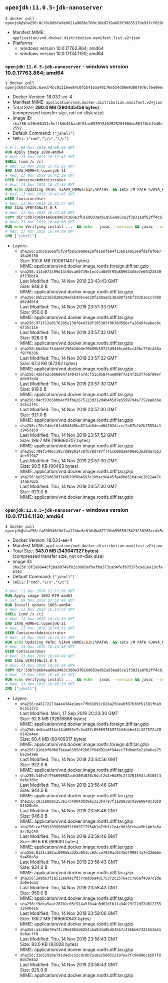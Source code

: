 ## `openjdk:11.0.5-jdk-nanoserver`

```console
$ docker pull openjdk@sha256:0c70c8db7a9eb621a968bc700c10ed739a663f3d855179e937cf02900abbfb77
```

-	Manifest MIME: `application/vnd.docker.distribution.manifest.list.v2+json`
-	Platforms:
	-	windows version 10.0.17763.864; amd64
	-	windows version 10.0.17134.1130; amd64

### `openjdk:11.0.5-jdk-nanoserver` - windows version 10.0.17763.864; amd64

```console
$ docker pull openjdk@sha256:6aed74bc01116ee84c0fbb416aa48170e554d88e9d807976c76e99edf5c4ab88
```

-	Docker Version: 18.03.1-ee-4
-	Manifest MIME: `application/vnd.docker.distribution.manifest.v2+json`
-	Total Size: **290.4 MB (290435456 bytes)**  
	(compressed transfer size, not on-disk size)
-	Image ID: `sha256:b20e60431c5eff8db01baa8f53ae05591845262820160dda56128cb1b46e2592`
-	Default Command: `["jshell"]`
-	`SHELL`: `["cmd","\/s","\/c"]`

```dockerfile
# Fri, 08 Nov 2019 09:09:50 GMT
RUN Apply image 1809-amd64
# Wed, 13 Nov 2019 16:12:47 GMT
SHELL [cmd /s /c]
# Wed, 13 Nov 2019 16:42:28 GMT
ENV JAVA_HOME=C:\openjdk-11
# Wed, 13 Nov 2019 16:42:29 GMT
USER ContainerAdministrator
# Wed, 13 Nov 2019 16:42:44 GMT
RUN echo Updating PATH: %JAVA_HOME%\bin;%PATH% 	&& setx /M PATH %JAVA_HOME%\bin;%PATH%
# Wed, 13 Nov 2019 16:42:45 GMT
USER ContainerUser
# Wed, 13 Nov 2019 16:42:47 GMT
ENV JAVA_VERSION=11.0.5
# Wed, 13 Nov 2019 16:43:50 GMT
COPY dir:5db7c86b4aa60ed483c360e3f016d803ad91a566a85ce1f3831a8f82ff4c61c1 in C:\openjdk-11 
# Wed, 13 Nov 2019 16:44:08 GMT
RUN echo Verifying install ... 	&& echo   javac --version && javac --version 	&& echo   java --version && java --version
# Wed, 13 Nov 2019 16:44:09 GMT
CMD ["jshell"]
```

-	Layers:
	-	`sha256:23bc016eaf5f24fb81c9080a2efe1a0fe94f136b14053e0fdafef0e746a26f50`  
		Size: 100.6 MB (100611407 bytes)  
		MIME: application/vnd.docker.image.rootfs.foreign.diff.tar.gzip
	-	`sha256:414e072499d13c60ca60739e1ec4cd8d9f95b889634d5e7e694235308f73bbf4`  
		Last Modified: Thu, 14 Nov 2019 23:43:43 GMT  
		Size: 948.0 B  
		MIME: application/vnd.docker.image.rootfs.diff.tar.gzip
	-	`sha256:b6b22183d28839edab4d6cee38f2d8aad136a00f34bf393b3ecc7d80d62d46fd`  
		Last Modified: Thu, 14 Nov 2019 23:57:33 GMT  
		Size: 950.0 B  
		MIME: application/vnd.docker.image.rootfs.diff.tar.gzip
	-	`sha256:971f12e0176205e138f8e4318f195385f9630d568cfa2649feabec0c6f55c11e`  
		Last Modified: Thu, 14 Nov 2019 23:57:32 GMT  
		Size: 926.0 B  
		MIME: application/vnd.docker.image.rootfs.diff.tar.gzip
	-	`sha256:b6d84cf544e6f296b2dbde70089b59722d9446ce66cc49bc776c426af97f0336`  
		Last Modified: Thu, 14 Nov 2019 23:57:32 GMT  
		Size: 67.3 KB (67262 bytes)  
		MIME: application/vnd.docker.image.rootfs.diff.tar.gzip
	-	`sha256:426fe2c0668647140437a7dcf51c85874ae008f7a14f3b3f7e6f89efddedfed4`  
		Last Modified: Thu, 14 Nov 2019 23:57:30 GMT  
		Size: 919.0 B  
		MIME: application/vnd.docker.image.rootfs.diff.tar.gzip
	-	`sha256:d4cf3365bbb4cf9fbe2675123d312d4b4b5d7e5599794a7752ea836e3e5c2f4c`  
		Last Modified: Thu, 14 Nov 2019 23:57:30 GMT  
		Size: 921.0 B  
		MIME: application/vnd.docker.image.rootfs.diff.tar.gzip
	-	`sha256:c70c24def01a65d845ba821ab3dead0d202dcccc2e87bfb2b75594c12945ce50`  
		Last Modified: Thu, 14 Nov 2019 23:57:52 GMT  
		Size: 189.7 MB (189660707 bytes)  
		MIME: application/vnd.docker.image.rootfs.diff.tar.gzip
	-	`sha256:708f5486c39572992014c8fb78d797f741cb00dae408eb3e29da75b34ec51947`  
		Last Modified: Thu, 14 Nov 2019 23:57:30 GMT  
		Size: 90.5 KB (90493 bytes)  
		MIME: application/vnd.docker.image.rootfs.diff.tar.gzip
	-	`sha256:8e9579d63d37e0b70f8b4583c20bac90485fe48b661b4c4c1b22447c14a6762a`  
		Last Modified: Thu, 14 Nov 2019 23:57:30 GMT  
		Size: 923.0 B  
		MIME: application/vnd.docker.image.rootfs.diff.tar.gzip

### `openjdk:11.0.5-jdk-nanoserver` - windows version 10.0.17134.1130; amd64

```console
$ docker pull openjdk@sha256:fa890946f8d7aa12bbe6e810d0a67119bb55658f5423230265ccdb5e237a441e
```

-	Docker Version: 18.03.1-ee-4
-	Manifest MIME: `application/vnd.docker.distribution.manifest.v2+json`
-	Total Size: **343.0 MB (343047327 bytes)**  
	(compressed transfer size, not on-disk size)
-	Image ID: `sha256:8f2a9844cf2bab0749f81c0869af9afba573cab4fefb75375caa1ea19cfab14d`
-	Default Command: `["jshell"]`
-	`SHELL`: `["cmd","\/s","\/c"]`

```dockerfile
# Wed, 11 Apr 2018 22:12:30 GMT
RUN Apply image 1803-RTM-amd64
# Sat, 09 Nov 2019 07:52:48 GMT
RUN Install update 1803-amd64
# Wed, 13 Nov 2019 16:14:50 GMT
SHELL [cmd /s /c]
# Wed, 13 Nov 2019 16:44:30 GMT
ENV JAVA_HOME=C:\openjdk-11
# Wed, 13 Nov 2019 16:44:31 GMT
USER ContainerAdministrator
# Wed, 13 Nov 2019 16:44:47 GMT
RUN echo Updating PATH: %JAVA_HOME%\bin;%PATH% 	&& setx /M PATH %JAVA_HOME%\bin;%PATH%
# Wed, 13 Nov 2019 16:44:48 GMT
USER ContainerUser
# Wed, 13 Nov 2019 16:44:49 GMT
ENV JAVA_VERSION=11.0.5
# Wed, 13 Nov 2019 16:45:59 GMT
COPY dir:5db7c86b4aa60ed483c360e3f016d803ad91a566a85ce1f3831a8f82ff4c61c1 in C:\openjdk-11 
# Wed, 13 Nov 2019 16:46:18 GMT
RUN echo Verifying install ... 	&& echo   javac --version && javac --version 	&& echo   java --version && java --version
# Wed, 13 Nov 2019 16:46:19 GMT
CMD ["jshell"]
```

-	Layers:
	-	`sha256:e46172273a4e4384e1eec7fb01091c828a256ea0f87b30f61381fba9bc511371`  
		Last Modified: Mon, 17 Sep 2018 20:23:30 GMT  
		Size: 92.8 MB (92818888 bytes)  
		MIME: application/vnd.docker.image.rootfs.foreign.diff.tar.gzip
	-	`sha256:4e0aad55be14a8093e7c3ed87c05869785972b34eb6e42c327572a708142a4ee`  
		Size: 60.4 MB (60409317 bytes)  
		MIME: application/vnd.docker.image.rootfs.foreign.diff.tar.gzip
	-	`sha256:910e9f6db07beea63050f2b67f8dd92c4f944cc7fd0ab5e21846ce75ba3a4a8e`  
		Last Modified: Thu, 14 Nov 2019 23:44:56 GMT  
		Size: 922.0 B  
		MIME: application/vnd.docker.image.rootfs.diff.tar.gzip
	-	`sha256:340e2f79b690882ade3004020c8daf2d2e6d89c2f4701553fa5103f30ebc3d9c`  
		Last Modified: Thu, 14 Nov 2019 23:58:46 GMT  
		Size: 944.0 B  
		MIME: application/vnd.docker.image.rootfs.diff.tar.gzip
	-	`sha256:c931a08ac253e17c40040bd9a1323b4797f118a938c428e9848c38b981520e3e`  
		Last Modified: Thu, 14 Nov 2019 23:58:46 GMT  
		Size: 946.0 B  
		MIME: application/vnd.docker.image.rootfs.diff.tar.gzip
	-	`sha256:caf5091098960052f6d9717954b1a7fbfc2e4c0018fcbaa5b14bfa8aa7702c40`  
		Last Modified: Thu, 14 Nov 2019 23:58:46 GMT  
		Size: 69.6 KB (69630 bytes)  
		MIME: application/vnd.docker.image.rootfs.diff.tar.gzip
	-	`sha256:0131c303ac09955a325a951cc62cce7939ac0345df990f4a7e32d66e9a450a3a`  
		Last Modified: Thu, 14 Nov 2019 23:58:43 GMT  
		Size: 934.0 B  
		MIME: application/vnd.docker.image.rootfs.diff.tar.gzip
	-	`sha256:299b63f1a512ee9a1fd37c8d00a40175372c2576ecc786af4097c1de2d0e4da3`  
		Last Modified: Thu, 14 Nov 2019 23:58:43 GMT  
		Size: 950.0 B  
		MIME: application/vnd.docker.image.rootfs.diff.tar.gzip
	-	`sha256:f9dca5aac287b1c05f914a9f0a4c0d62d1b11a34e23f22d72d81275532600e16`  
		Last Modified: Thu, 14 Nov 2019 23:59:06 GMT  
		Size: 189.7 MB (189660843 bytes)  
		MIME: application/vnd.docker.image.rootfs.diff.tar.gzip
	-	`sha256:a1c8de79a74c39e10b5d0254c6a9d4a9bd545b7c426bb67422553e519e8acff0`  
		Last Modified: Thu, 14 Nov 2019 23:58:43 GMT  
		Size: 83.0 KB (83028 bytes)  
		MIME: application/vnd.docker.image.rootfs.diff.tar.gzip
	-	`sha256:32e52928e791d4cbc52c9c8b7a18ac5005c2197ea7fc98d96c65b7f80d47e8a2`  
		Last Modified: Thu, 14 Nov 2019 23:58:43 GMT  
		Size: 925.0 B  
		MIME: application/vnd.docker.image.rootfs.diff.tar.gzip
